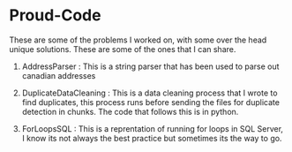 # Proud-Code
These are some of the problems I worked on, with some over the head unique solutions.
These are some of the ones that I can share.


1. AddressParser : 
  This is a string parser that has been used to parse out canadian addresses
  
  
2. DuplicateDataCleaning :
  This is a data cleaning process that I wrote to find duplicates, this process runs before sending the files for duplicate detection in chunks.
  The code that follows this is in python.
  
3. ForLoopsSQL : 
  This is a reprentation of running for loops in SQL Server, I know its not always the best practice but sometimes its the way to go.
  
  
 
